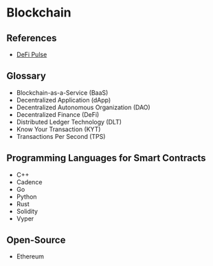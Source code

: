 # Blockchain

<!--
https://andersbrownworth.com/blockchain/
https://github.com/smartcontractkit/chainlink

https://app.pluralsight.com/library/courses/blockchain-fundamentals/table-of-contents
https://app.pluralsight.com/library/courses/blockchain-executive-briefing/table-of-contents
https://app.pluralsight.com/library/courses/ethereum-blockchain-developing-applications/table-of-contents
https://app.pluralsight.com/library/courses/blockchain-principles-practices/table-of-contents
https://app.pluralsight.com/library/courses/bitcoin-decentralized-technology/table-of-contents
https://app.pluralsight.com/library/courses/aws-blockchain-ethereum-deploying-templates/table-of-contents
https://app.pluralsight.com/library/courses/surveying-blockchain-technologies-enterprise/table-of-contents
https://app.pluralsight.com/library/courses/pluralsight-live-2020-blockchain-decision-substrate/table-of-contents

https://linkedin.com/learning/search?keywords=Blockchain

Mainnet
Devnet
-->

## References

- [DeFi Pulse](https://defipulse.com)

## Glossary

- Blockchain-as-a-Service (BaaS)
- Decentralized Application (dApp)
- Decentralized Autonomous Organization (DAO)
- Decentralized Finance (DeFi)
- Distributed Ledger Technology (DLT)
- Know Your Transaction (KYT)
- Transactions Per Second (TPS)

## Programming Languages for Smart Contracts

- C++
- Cadence
- Go
- Python
- Rust
- Solidity
- Vyper

## Open-Source

- Ethereum

<!--
## Layers

- Layer 0
- Layer 1
- Layer 2
-->

<!--
Light Nodes, Full Nodes, and Masternodes
-->
